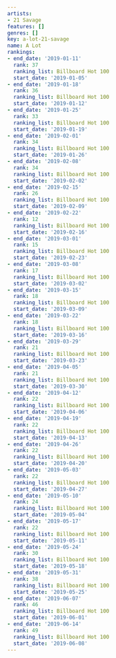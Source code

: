 ```yaml
---
artists:
- 21 Savage
features: []
genres: []
key: a-lot-21-savage
name: A Lot
rankings:
- end_date: '2019-01-11'
  rank: 37
  ranking_list: Billboard Hot 100
  start_date: '2019-01-05'
- end_date: '2019-01-18'
  rank: 36
  ranking_list: Billboard Hot 100
  start_date: '2019-01-12'
- end_date: '2019-01-25'
  rank: 33
  ranking_list: Billboard Hot 100
  start_date: '2019-01-19'
- end_date: '2019-02-01'
  rank: 34
  ranking_list: Billboard Hot 100
  start_date: '2019-01-26'
- end_date: '2019-02-08'
  rank: 34
  ranking_list: Billboard Hot 100
  start_date: '2019-02-02'
- end_date: '2019-02-15'
  rank: 26
  ranking_list: Billboard Hot 100
  start_date: '2019-02-09'
- end_date: '2019-02-22'
  rank: 12
  ranking_list: Billboard Hot 100
  start_date: '2019-02-16'
- end_date: '2019-03-01'
  rank: 15
  ranking_list: Billboard Hot 100
  start_date: '2019-02-23'
- end_date: '2019-03-08'
  rank: 17
  ranking_list: Billboard Hot 100
  start_date: '2019-03-02'
- end_date: '2019-03-15'
  rank: 18
  ranking_list: Billboard Hot 100
  start_date: '2019-03-09'
- end_date: '2019-03-22'
  rank: 18
  ranking_list: Billboard Hot 100
  start_date: '2019-03-16'
- end_date: '2019-03-29'
  rank: 21
  ranking_list: Billboard Hot 100
  start_date: '2019-03-23'
- end_date: '2019-04-05'
  rank: 21
  ranking_list: Billboard Hot 100
  start_date: '2019-03-30'
- end_date: '2019-04-12'
  rank: 22
  ranking_list: Billboard Hot 100
  start_date: '2019-04-06'
- end_date: '2019-04-19'
  rank: 22
  ranking_list: Billboard Hot 100
  start_date: '2019-04-13'
- end_date: '2019-04-26'
  rank: 22
  ranking_list: Billboard Hot 100
  start_date: '2019-04-20'
- end_date: '2019-05-03'
  rank: 22
  ranking_list: Billboard Hot 100
  start_date: '2019-04-27'
- end_date: '2019-05-10'
  rank: 24
  ranking_list: Billboard Hot 100
  start_date: '2019-05-04'
- end_date: '2019-05-17'
  rank: 22
  ranking_list: Billboard Hot 100
  start_date: '2019-05-11'
- end_date: '2019-05-24'
  rank: 30
  ranking_list: Billboard Hot 100
  start_date: '2019-05-18'
- end_date: '2019-05-31'
  rank: 38
  ranking_list: Billboard Hot 100
  start_date: '2019-05-25'
- end_date: '2019-06-07'
  rank: 46
  ranking_list: Billboard Hot 100
  start_date: '2019-06-01'
- end_date: '2019-06-14'
  rank: 49
  ranking_list: Billboard Hot 100
  start_date: '2019-06-08'
---
```


